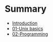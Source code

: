 # Summary

* [Introduction](README.md)
* [01-Unix basics](unix_basics.md)
* [02-Programming](programming.md)

